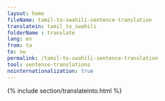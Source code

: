 ```yaml
---
layout: home
fileName: tamil-to-swahili-sentence-translation
translatein: tamil_to_swahili
folderName : translate
lang: en
from: ta
to: sw
permalink: /tamil-to-swahili-sentence-translation
tool: sentence-translations
nointernationalization: true
---
```

{% include section/translateinto.html %}
